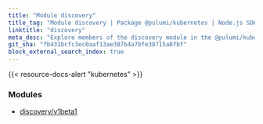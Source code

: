```yaml
---
title: "Module discovery"
title_tag: "Module discovery | Package @pulumi/kubernetes | Node.js SDK"
linktitle: "discovery"
meta_desc: "Explore members of the discovery module in the @pulumi/kubernetes package."
git_sha: "fb431bcfc3ec0aaf13ae387b4a7bfe38715a8fbf"
block_external_search_index: true
---
```


<!-- WARNING: this page was generated by a tool. Do not edit it by hand. -->
<!-- To change it, please see https://github.com/pulumi/docs/tree/master/tools/tscdocgen. -->

{{< resource-docs-alert "kubernetes" >}}


<h3>Modules</h3>
<ul class="api">
    <li><a href="v1beta1/"><span class="symbol module"></span>discovery/v1beta1</a></li>
</ul>








